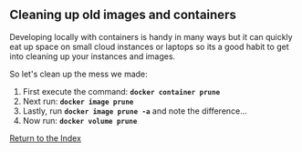 ## Cleaning up old images and containers
Developing locally with containers is handy in many ways but it can quickly eat up space on small cloud instances or laptops so its a good habit to get into cleaning up your instances and images. 

So let's clean up the mess we made:

 1. First execute the command: **`docker container prune`**
 2. Next run: **`docker image prune`**
 4. Lastly, run **`docker image prune -a`** and note the difference...
 4. Now run: **`docker volume prune`**


[Return to the Index](https://github.com/Burwood/containers101/blob/master/containers_lab/README.md)
